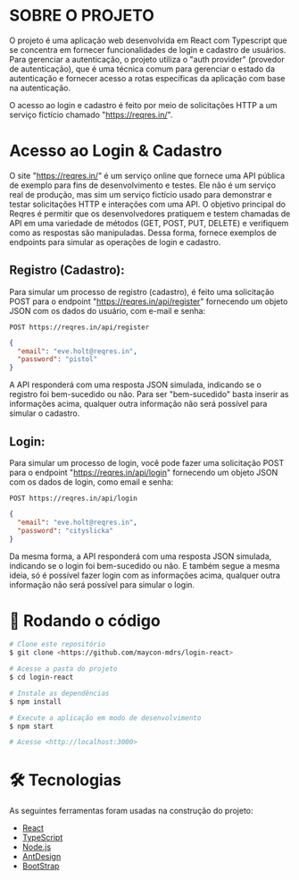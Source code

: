 # SOBRE O PROJETO

O projeto é uma aplicação web desenvolvida em React com Typescript que se concentra em fornecer funcionalidades de login e cadastro de usuários. Para gerenciar a autenticação, o projeto utiliza o "auth provider" (provedor de autenticação), que é uma técnica comum para gerenciar o estado da autenticação e fornecer acesso a rotas específicas da aplicação com base na autenticação.

O acesso ao login e cadastro é feito por meio de solicitações HTTP a um serviço fictício chamado "https://reqres.in/".

# Acesso ao Login & Cadastro

O site "https://reqres.in/" é um serviço online que fornece uma API pública de exemplo para fins de desenvolvimento e testes. Ele não é um serviço real de produção, mas sim um serviço fictício usado para demonstrar e testar solicitações HTTP e interações com uma API. O objetivo principal do Reqres é permitir que os desenvolvedores pratiquem e testem chamadas de API em uma variedade de métodos (GET, POST, PUT, DELETE) e verifiquem como as respostas são manipuladas. Dessa forma, fornece exemplos de endpoints para simular as operações de login e cadastro.

## Registro (Cadastro):

Para simular um processo de registro (cadastro), é feito uma solicitação POST para o endpoint "https://reqres.in/api/register" fornecendo um objeto JSON com os dados do usuário, com e-mail e senha:

`POST https://reqres.in/api/register`
```Json
{
  "email": "eve.holt@reqres.in",
  "password": "pistol"
}
```
A API responderá com uma resposta JSON simulada, indicando se o registro foi bem-sucedido ou não. Para ser "bem-sucedido" basta inserir as informações acima, qualquer outra informação não será possível para simular o cadastro.

## Login:

Para simular um processo de login, você pode fazer uma solicitação POST para o endpoint "https://reqres.in/api/login" fornecendo um objeto JSON com os dados de login, como email e senha:

`POST https://reqres.in/api/login`
```Json
{
  "email": "eve.holt@reqres.in",
  "password": "cityslicka"
}
```
Da mesma forma, a API responderá com uma resposta JSON simulada, indicando se o login foi bem-sucedido ou não. E também segue a mesma ideia, só é possível fazer login com as informações acima, qualquer outra informação não será possível para simular o login.

# 🎲 Rodando o código

```bash
# Clone este repositório
$ git clone <https://github.com/maycon-mdrs/login-react>

# Acesse a pasta do projeto
$ cd login-react

# Instale as dependências
$ npm install

# Execute a aplicação em modo de desenvolvimento
$ npm start

# Acesse <http://localhost:3000>
```

# 🛠 Tecnologias

As seguintes ferramentas foram usadas na construção do projeto:

- [React](https://pt-br.reactjs.org/)
- [TypeScript](https://www.typescriptlang.org/)
- [Node.js](https://nodejs.org/en/)
- [AntDesign](https://ant.design/)
- [BootStrap](https://getbootstrap.com/)
